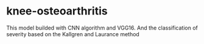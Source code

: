 # knee-osteoarthritis
This model builded with CNN algorithm and VGG16. And the classification of severity based on the Kallgren and Laurance method
